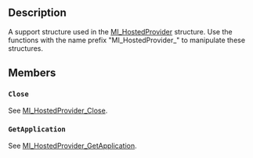 ## Description

A support structure used in the
[MI_HostedProvider](https://learn.microsoft.com/windows/desktop/api/mi/ns-mi-mi_hostedprovider) structure. Use the functions with
the name prefix "MI_HostedProvider_" to manipulate these structures.

## Members

### `Close`

See [MI_HostedProvider_Close](https://learn.microsoft.com/previous-versions/windows/desktop/api/mi/nf-mi-mi_hostedprovider_close).

### `GetApplication`

See
[MI_HostedProvider_GetApplication](https://learn.microsoft.com/previous-versions/windows/desktop/api/mi/nf-mi-mi_hostedprovider_getapplication).